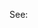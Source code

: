 <!-- Please include the ticket and/or task number with an FD or DT prefix in the PR title above, e.g. "[FD12345] Title Goes Here" -->

See: <!-- Please add a direct link to the Freshdesk ticket and/or the DashTasks task here -->

<!-- Enter a brief description of the PR contents here -->
